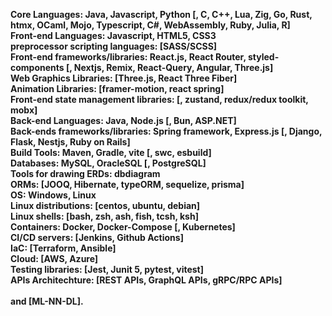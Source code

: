 **Core Languages: Java, Javascript, Python [, C, C++, Lua, Zig, Go, Rust, htmx, OCaml, Mojo, Typescript, C#, WebAssembly, Ruby, Julia, R]**\
**Front-end Languages: Javascript, HTML5, CSS3**\
**preprocessor scripting languages: [SASS/SCSS]**\
**Front-end frameworks/libraries: React.js, React Router, styled-components [, Nextjs, Remix, React-Query, Angular, Three.js]**\
**Web Graphics Libraries: [Three.js, React Three Fiber]**\
**Animation Libraries: [framer-motion, react spring]**\
**Front-end state management libraries: [, zustand, redux/redux toolkit, mobx]**\
**Back-end Languages: Java, Node.js [, Bun, ASP.NET]**\
**Back-ends frameworks/libraries: Spring framework, Express.js [, Django, Flask, Nestjs, Ruby on Rails]**\
**Build Tools: Maven, Gradle, vite [, swc, esbuild]**\
**Databases: MySQL, OracleSQL [, PostgreSQL]**\
**Tools for drawing ERDs: dbdiagram**\
**ORMs: [JOOQ, Hibernate, typeORM, sequelize, prisma]**\
**OS: Windows, Linux**\
**Linux distributions: [centos, ubuntu, debian]**\
**Linux shells: [bash, zsh, ash, fish, tcsh, ksh]**\
**Containers: Docker, Docker-Compose [, Kubernetes]**\
**CI/CD servers: [Jenkins, Github Actions]**\
**IaC: [Terraform, Ansible]**\
**Cloud: [AWS, Azure]**\
**Testing libraries: [Jest, Junit 5, pytest, vitest]**\
**APIs Architechture: [REST APIs, GraphQL APIs, gRPC/RPC APIs]**\
\
**and [ML-NN-DL].**

<!---
tariq-almalki/tariq-almalki is a ✨ special ✨ repository because its `README.md` (this file) appears on your GitHub profile.
You can click the Preview link to take a look at your changes.
--->
